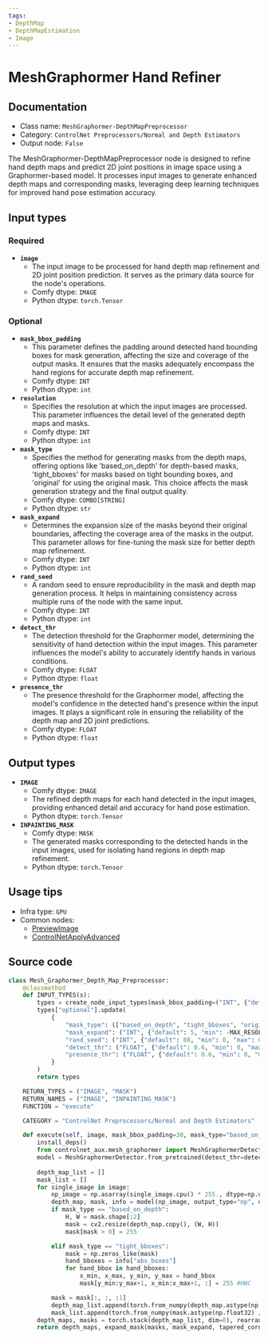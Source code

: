 ```yaml
---
tags:
- DepthMap
- DepthMapEstimation
- Image
---
```


# MeshGraphormer Hand Refiner
## Documentation
- Class name: `MeshGraphormer-DepthMapPreprocessor`
- Category: `ControlNet Preprocessors/Normal and Depth Estimators`
- Output node: `False`

The MeshGraphormer-DepthMapPreprocessor node is designed to refine hand depth maps and predict 2D joint positions in image space using a Graphormer-based model. It processes input images to generate enhanced depth maps and corresponding masks, leveraging deep learning techniques for improved hand pose estimation accuracy.
## Input types
### Required
- **`image`**
    - The input image to be processed for hand depth map refinement and 2D joint position prediction. It serves as the primary data source for the node's operations.
    - Comfy dtype: `IMAGE`
    - Python dtype: `torch.Tensor`
### Optional
- **`mask_bbox_padding`**
    - This parameter defines the padding around detected hand bounding boxes for mask generation, affecting the size and coverage of the output masks. It ensures that the masks adequately encompass the hand regions for accurate depth map refinement.
    - Comfy dtype: `INT`
    - Python dtype: `int`
- **`resolution`**
    - Specifies the resolution at which the input images are processed. This parameter influences the detail level of the generated depth maps and masks.
    - Comfy dtype: `INT`
    - Python dtype: `int`
- **`mask_type`**
    - Specifies the method for generating masks from the depth maps, offering options like 'based_on_depth' for depth-based masks, 'tight_bboxes' for masks based on tight bounding boxes, and 'original' for using the original mask. This choice affects the mask generation strategy and the final output quality.
    - Comfy dtype: `COMBO[STRING]`
    - Python dtype: `str`
- **`mask_expand`**
    - Determines the expansion size of the masks beyond their original boundaries, affecting the coverage area of the masks in the output. This parameter allows for fine-tuning the mask size for better depth map refinement.
    - Comfy dtype: `INT`
    - Python dtype: `int`
- **`rand_seed`**
    - A random seed to ensure reproducibility in the mask and depth map generation process. It helps in maintaining consistency across multiple runs of the node with the same input.
    - Comfy dtype: `INT`
    - Python dtype: `int`
- **`detect_thr`**
    - The detection threshold for the Graphormer model, determining the sensitivity of hand detection within the input images. This parameter influences the model's ability to accurately identify hands in various conditions.
    - Comfy dtype: `FLOAT`
    - Python dtype: `float`
- **`presence_thr`**
    - The presence threshold for the Graphormer model, affecting the model's confidence in the detected hand's presence within the input images. It plays a significant role in ensuring the reliability of the depth map and 2D joint predictions.
    - Comfy dtype: `FLOAT`
    - Python dtype: `float`
## Output types
- **`IMAGE`**
    - Comfy dtype: `IMAGE`
    - The refined depth maps for each hand detected in the input images, providing enhanced detail and accuracy for hand pose estimation.
    - Python dtype: `torch.Tensor`
- **`INPAINTING_MASK`**
    - Comfy dtype: `MASK`
    - The generated masks corresponding to the detected hands in the input images, used for isolating hand regions in depth map refinement.
    - Python dtype: `torch.Tensor`
## Usage tips
- Infra type: `GPU`
- Common nodes:
    - [PreviewImage](../../Comfy/Nodes/PreviewImage.md)
    - [ControlNetApplyAdvanced](../../Comfy/Nodes/ControlNetApplyAdvanced.md)



## Source code
```python
class Mesh_Graphormer_Depth_Map_Preprocessor:
    @classmethod
    def INPUT_TYPES(s):
        types = create_node_input_types(mask_bbox_padding=("INT", {"default": 30, "min": 0, "max": 100}))
        types["optional"].update(
            {
                "mask_type": (["based_on_depth", "tight_bboxes", "original"], {"default": "based_on_depth"}),
                "mask_expand": ("INT", {"default": 5, "min": -MAX_RESOLUTION, "max": MAX_RESOLUTION, "step": 1}),
                "rand_seed": ("INT", {"default": 88, "min": 0, "max": 0xffffffffffffffff}),
                "detect_thr": ("FLOAT", {"default": 0.6, "min": 0, "max": 1, "step": 0.01}),
                "presence_thr": ("FLOAT", {"default": 0.6, "min": 0, "max": 1, "step": 0.01}),
            }
        )
        return types

    RETURN_TYPES = ("IMAGE", "MASK")
    RETURN_NAMES = ("IMAGE", "INPAINTING_MASK")
    FUNCTION = "execute"

    CATEGORY = "ControlNet Preprocessors/Normal and Depth Estimators"

    def execute(self, image, mask_bbox_padding=30, mask_type="based_on_depth", mask_expand=5, resolution=512, rand_seed=88, detect_thr=0.6, presence_thr=0.6, **kwargs):
        install_deps()
        from controlnet_aux.mesh_graphormer import MeshGraphormerDetector
        model = MeshGraphormerDetector.from_pretrained(detect_thr=detect_thr, presence_thr=presence_thr).to(model_management.get_torch_device())
        
        depth_map_list = []
        mask_list = []
        for single_image in image:
            np_image = np.asarray(single_image.cpu() * 255., dtype=np.uint8)
            depth_map, mask, info = model(np_image, output_type="np", detect_resolution=resolution, mask_bbox_padding=mask_bbox_padding, seed=rand_seed)
            if mask_type == "based_on_depth":
                H, W = mask.shape[:2]
                mask = cv2.resize(depth_map.copy(), (W, H))
                mask[mask > 0] = 255

            elif mask_type == "tight_bboxes":
                mask = np.zeros_like(mask)
                hand_bboxes = info["abs_boxes"]
                for hand_bbox in hand_bboxes: 
                    x_min, x_max, y_min, y_max = hand_bbox
                    mask[y_min:y_max+1, x_min:x_max+1, :] = 255 #HWC

            mask = mask[:, :, :1]
            depth_map_list.append(torch.from_numpy(depth_map.astype(np.float32) / 255.0))
            mask_list.append(torch.from_numpy(mask.astype(np.float32) / 255.0))
        depth_maps, masks = torch.stack(depth_map_list, dim=0), rearrange(torch.stack(mask_list, dim=0), "n h w 1 -> n 1 h w")
        return depth_maps, expand_mask(masks, mask_expand, tapered_corners=True)

```
